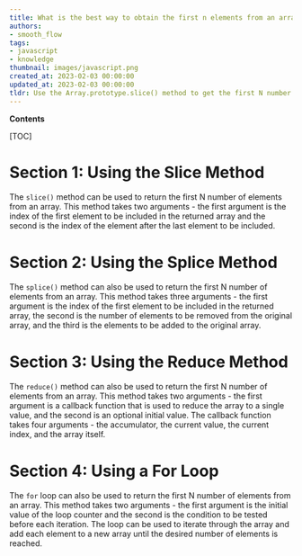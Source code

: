 ```yaml
---
title: What is the best way to obtain the first n elements from an array?
authors:
- smooth_flow
tags:
- javascript
- knowledge
thumbnail: images/javascript.png
created_at: 2023-02-03 00:00:00
updated_at: 2023-02-03 00:00:00
tldr: Use the Array.prototype.slice() method to get the first N number of elements from an array.
---
```


**Contents**

[TOC]

# Section 1: Using the Slice Method

The `slice()` method can be used to return the first N number of elements from an array. This method takes two arguments - the first argument is the index of the first element to be included in the returned array and the second is the index of the element after the last element to be included.

# Section 2: Using the Splice Method

The `splice()` method can also be used to return the first N number of elements from an array. This method takes three arguments - the first argument is the index of the first element to be included in the returned array, the second is the number of elements to be removed from the original array, and the third is the elements to be added to the original array.

# Section 3: Using the Reduce Method

The `reduce()` method can also be used to return the first N number of elements from an array. This method takes two arguments - the first argument is a callback function that is used to reduce the array to a single value, and the second is an optional initial value. The callback function takes four arguments - the accumulator, the current value, the current index, and the array itself.

# Section 4: Using a For Loop

The `for` loop can also be used to return the first N number of elements from an array. This method takes two arguments - the first argument is the initial value of the loop counter and the second is the condition to be tested before each iteration. The loop can be used to iterate through the array and add each element to a new array until the desired number of elements is reached.

